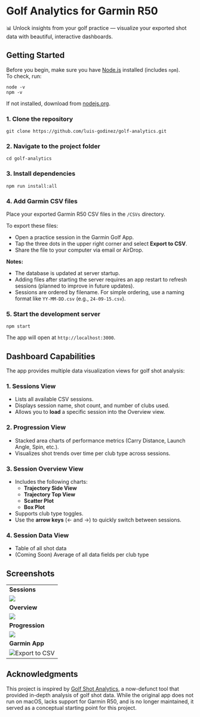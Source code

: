 
# Golf Analytics for Garmin R50
📊 Unlock insights from your golf practice — visualize your exported shot data with beautiful, interactive dashboards.

## Getting Started

Before you begin, make sure you have [Node.js](https://nodejs.org/) installed (includes `npm`).  
To check, run:
```
node -v
npm -v
```
If not installed, download from [nodejs.org](https://nodejs.org).

### 1. Clone the repository
```
git clone https://github.com/luis-godinez/golf-analytics.git
```

### 2. Navigate to the project folder
```
cd golf-analytics
```

### 3. Install dependencies
```
npm run install:all
```

### 4. Add Garmin CSV files
Place your exported Garmin R50 CSV files in the `/CSVs` directory.

To export these files:
- Open a practice session in the Garmin Golf App.
- Tap the three dots in the upper right corner and select **Export to CSV**.
- Share the file to your computer via email or AirDrop.

**Notes:**
- The database is updated at server startup.
- Adding files after starting the server requires an app restart to refresh sessions (planned to improve in future updates).
- Sessions are ordered by filename. For simple ordering, use a naming format like `YY-MM-DD.csv` (e.g., `24-09-15.csv`).

### 5. Start the development server
```
npm start
```
The app will open at `http://localhost:3000`.


## Dashboard Capabilities

The app provides multiple data visualization views for golf shot analysis:

### 1. Sessions View
- Lists all available CSV sessions.
- Displays session name, shot count, and number of clubs used.
- Allows you to **load** a specific session into the Overview view.

### 2. Progression View
- Stacked area charts of performance metrics (Carry Distance, Launch Angle, Spin, etc.).
- Visualizes shot trends over time per club type across sessions.

### 3. Session Overview View
- Includes the following charts:
  - **Trajectory Side View**
  - **Trajectory Top View**
  - **Scatter Plot**
  - **Box Plot**
- Supports club type toggles.
- Use the **arrow keys** (← and →) to quickly switch between sessions.

### 4. Session Data View
- Table of all shot data
- (Coming Soon) Average of all data fields per club type

## Screenshots

|   |
|---|
| **Sessions** |
| ![](https://i.imgur.com/2E7kEh5.png) |
| **Overview** |
| ![](https://i.imgur.com/bqouKBJ.png) |
| **Progression** |
| ![](https://i.imgur.com/rM5qnMv.png) |
| **Garmin App** |
| ![Export to CSV](https://i.imgur.com/xO769Bz.png) |

## Acknowledgments

This project is inspired by [Golf Shot Analytics](https://www.golfshotanalytics.com/), a now-defunct tool that provided in-depth analysis of golf shot data. While the original app does not run on macOS, lacks support for Garmin R50, and is no longer maintained, it served as a conceptual starting point for this project.
